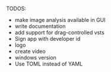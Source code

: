 TODOS:
- make image analysis available in GUI
- write documentation
- add support for drag-controlled vsts
- Sign app with developer id
- logo
- create video
- windows version 
- Use TOML instead of YAML
